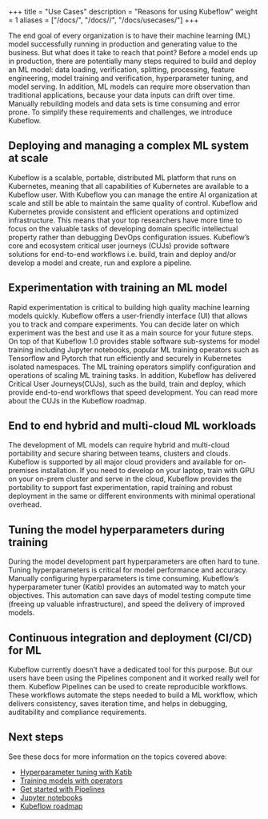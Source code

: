 +++
title = "Use Cases"
description = "Reasons for using Kubeflow"
weight = 1
aliases = ["/docs/", "/docs//", "/docs/usecases/"]
+++


The end goal of every organization is to have their machine learning (ML) model successfully running in production  and generating value to the business. But what does it take to reach that point? Before a model ends up in production, there are potentially many steps required to build and deploy an ML model: data loading, verification, splitting, processing, feature engineering, model training and verification, hyperparameter tuning, and model serving. In addition, ML models can require more observation than traditional applications, because your data inputs can drift over time. Manually rebuilding models and data sets is time consuming and error prone. To simplify these requirements and challenges, we introduce Kubeflow.

## Deploying and managing a complex ML system at scale

Kubeflow is a scalable, portable, distributed ML platform that runs on Kubernetes, meaning that all capabilities of Kubernetes are available to a Kubeflow user. With Kubeflow you can manage the entire AI organization at scale and still be able to maintain the same quality of control. Kubeflow and Kubernetes provide consistent and efficient operations and optimized infrastructure. This means that your top researchers have more time to focus on the valuable tasks of developing domain specific intellectual property rather than debugging DevOps configuration issues. Kubeflow’s core and ecosystem critical user journeys (CUJs) provide software solutions for end-to-end workflows i.e. build, train and deploy and/or develop a model and create, run and explore a pipeline.

## Experimentation with training an ML model

Rapid experimentation is critical to building high quality machine learning models quickly. Kubeflow offers a user-friendly interface (UI) that allows you to track and compare experiments. You can decide later on which experiment was the best and use it as a main source for your future steps. On top of that Kubeflow 1.0 provides stable software sub-systems for model training including Jupyter notebooks, popular ML training operators such as Tensorflow and Pytorch that run efficiently and securely in Kubernetes isolated namespaces. The ML training operators simplify configuration and operations of scaling ML training tasks. In addition, Kubeflow has delivered Critical User Journeys(CUJs), such as the build, train and deploy, which provide end-to-end workflows that speed development. You can read more about the CUJs in the Kubeflow roadmap.

## End to end hybrid and multi-cloud ML workloads

The development of ML models can require hybrid and multi-cloud portability and secure sharing between teams, clusters and clouds. Kubeflow is supported by all major cloud providers and available for on-premises installation. If you need to develop on your laptop, train with GPU on your on-prem cluster and serve in the cloud, Kubeflow provides the portability to support fast experimentation, rapid training and robust deployment in the same or different environments with minimal operational overhead.

## Tuning the model hyperparameters during training

During the model development part hyperparameters are often hard to tune. Tuning hyperparameters is critical for model performance and accuracy. Manually configuring hyperparameters is time consuming. Kubeflow’s hyperparameter tuner (Katib) provides an automated way to match your objectives. This automation can save days of model testing compute time (freeing up valuable infrastructure), and speed the delivery of improved models.

## Continuous integration and deployment (CI/CD) for ML

Kubeflow currently doesn’t have a dedicated tool for this purpose. But our users have been using the Pipelines component and it worked really well for them. Kubeflow Pipelines can be used to create reproducible workflows. These workflows automate the steps needed to build a ML workflow, which delivers consistency, saves iteration time, and helps in debugging, auditability and compliance requirements.

## Next steps

See these docs for more information on the topics covered above:

* [Hyperparameter tuning with Katib](/docs/components/hyperparameter-tuning/)
* [Training models with operators](/docs/components/training/)
* [Get started with Pipelines](https://www.kubeflow.org/docs/pipelines/)
* [Jupyter notebooks](/docs/notebooks/)
* [Kubeflow roadmap](http://bit.ly/kf_roadmap)
